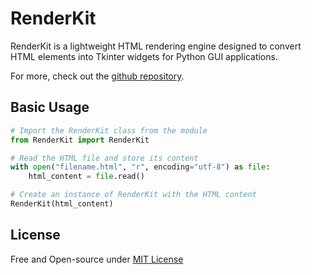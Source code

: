 # RenderKit

RenderKit is a lightweight HTML rendering engine designed to convert HTML elements into Tkinter widgets for Python GUI applications.

For more, check out the [github repository](https://github.com/cj-praveen/RenderKit).

## Basic Usage
```python
# Import the RenderKit class from the module
from RenderKit import RenderKit

# Read the HTML file and store its content
with open("filename.html", "r", encoding="utf-8") as file:
    html_content = file.read()

# Create an instance of RenderKit with the HTML content
RenderKit(html_content)
```

## License
Free and Open-source under [MIT License](LICENSE)
